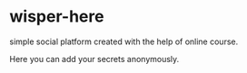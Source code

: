 # wisper-here
simple social platform created with the help of online course.

Here you can add your secrets anonymously.

